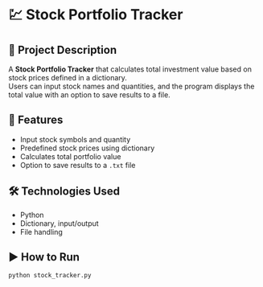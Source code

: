 # 💹 Stock Portfolio Tracker

## 📌 Project Description
A **Stock Portfolio Tracker** that calculates total investment value based on stock prices defined in a dictionary.  
Users can input stock names and quantities, and the program displays the total value with an option to save results to a file.  

## 🚀 Features
- Input stock symbols and quantity  
- Predefined stock prices using dictionary  
- Calculates total portfolio value  
- Option to save results to a `.txt` file  

## 🛠️ Technologies Used
- Python  
- Dictionary, input/output  
- File handling  

## ▶️ How to Run
```bash
python stock_tracker.py
